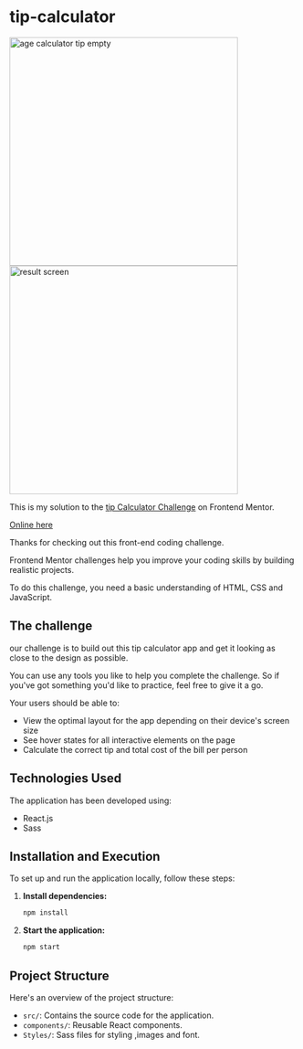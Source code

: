 # tip-calculator

<img src="https://i.imgur.com/LVuSxvw.png" alt="age calculator tip empty" style="width:400px; height:auto;">    <img src="https://i.imgur.com/KAyKOk7.png" alt="result screen" style="width:400px; height:auto;">


This is my solution to the [tip Calculator Challenge]([https://www.frontendmentor.io/challenges/mortgage-repayment-calculator-Galx1LXK73](https://www.frontendmentor.io/challenges/age-calculator-app-dF9DFFpj-Q)) on Frontend Mentor.

[Online here](https://david-chazoule.github.io/tip-calculator/)

Thanks for checking out this front-end coding challenge.

Frontend Mentor challenges help you improve your coding skills by building realistic projects.

To do this challenge, you need a basic understanding of HTML, CSS and JavaScript.


## The challenge
our challenge is to build out this tip calculator app and get it looking as close to the design as possible.

You can use any tools you like to help you complete the challenge. So if you've got something you'd like to practice, feel free to give it a go.

Your users should be able to:

- View the optimal layout for the app depending on their device's screen size
- See hover states for all interactive elements on the page
- Calculate the correct tip and total cost of the bill per person

## Technologies Used

The application has been developed using:
- React.js
- Sass

## Installation and Execution

To set up and run the application locally, follow these steps:

1. **Install dependencies:**

    ```bash
    npm install
    ```

2. **Start the application:**

    ```bash
    npm start
    ```

## Project Structure

Here's an overview of the project structure:

- `src/`: Contains the source code for the application.
- `components/`: Reusable React components.
- `Styles/`: Sass files for styling ,images and font.
